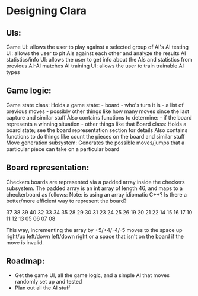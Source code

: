 # Designing Clara

UIs:
----
Game UI: allows the user to play against a selected group of AI's
AI testing UI: allows the user to pit AIs against each other and analyze the results
AI statistics/info UI: allows the user to get info about the AIs and statistics from previous AI-AI matches
AI training UI: allows the user to train trainable AI types

Game logic:
-----------
Game state class: Holds a game state:
		  - board
		  - who's turn it is
		  - a list of previous moves
		  - possibly other things like how many moves since the last capture and similar stuff
		  Also contains functions to determine:
		  - if the board represents a winning situation
		  - other things like that
Board class: Holds a board state; see the board representation section for details
             Also contains functions to do things like count the pieces on the board and similar stuff
Move generation subsystem: Generates the possible moves/jumps that a particular piece can take on a particular board

Board representation:
---------------------

Checkers boards are represented via a padded array inside the checkers subsystem.
The padded array is an int array of length 46, and maps to a checkerboard as follows:
Note: is using an array idiomatic C++? Is there a better/more efficient way to represent the board?
 
   37  38  39  40
 32  33  34  35
   28  29  30  31
 23  24  25  26
   19  20  21  22
 14  15  16  17
   10  11  12  13
 05  06  07  08  

This way, incrementing the array by +5/+4/-4/-5 moves to the space up right/up left/down left/down right or a space that isn't on the board if the move is invalid.

Roadmap:
--------

- Get the game UI, all the game logic, and a simple AI that moves randomly set up and tested
- Plan out all the AI stuff

